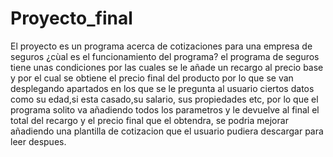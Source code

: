 # Proyecto_final
El proyecto es un programa acerca de cotizaciones para una empresa de seguros ¿cùal es el funcionamiento del programa? el programa de seguros
tiene unas condiciones por las cuales se le añade un recargo al precio base y por el cual se obtiene el precio final del producto por lo que se van desplegando apartados en los que se le pregunta al usuario ciertos datos como su edad,si esta casado,su salario, sus propiedades etc, por lo que el programa solito va añadiendo todos los parametros y le devuelve al final el total del recargo y el precio final que el obtendra, se podria mejorar añadiendo una plantilla de cotizacion que el usuario pudiera descargar para leer despues.
